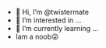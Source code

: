 - 👋 Hi, I’m @twistermate
- 👀 I’m interested in ...
- 🌱 I’m currently learning ...
- Iam a noob😜


<!---
twistermate/twistermate is a ✨ special ✨ repository because its `README.md` (this file) appears on your GitHub profile.
You can click the Preview link to take a look at your changes.
--->
